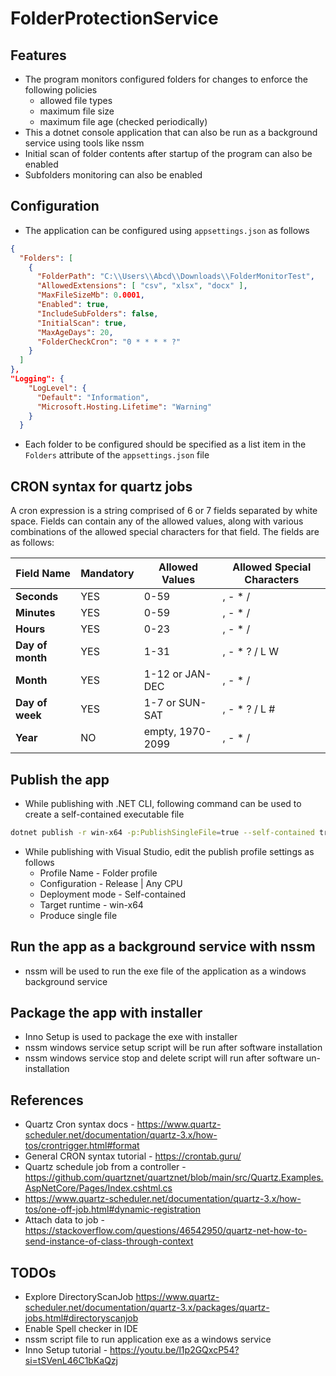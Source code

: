 # FolderProtectionService

## Features
* The program monitors configured folders for changes to enforce the following policies 
	* allowed file types
	* maximum file size
    * maximum file age (checked periodically)
* This a dotnet console application that can also be run as a background service using tools like nssm
* Initial scan of folder contents after startup of the program can also be enabled
* Subfolders monitoring can also be enabled

## Configuration
* The application can be configured using `appsettings.json` as follows
```json
{
  "Folders": [
    {
      "FolderPath": "C:\\Users\\Abcd\\Downloads\\FolderMonitorTest",
      "AllowedExtensions": [ "csv", "xlsx", "docx" ],
      "MaxFileSizeMb": 0.0001,
      "Enabled": true,
      "IncludeSubFolders": false,
      "InitialScan": true,
      "MaxAgeDays": 20,
      "FolderCheckCron": "0 * * * * ?"
    }
  ]
},
"Logging": {
    "LogLevel": {
      "Default": "Information",
      "Microsoft.Hosting.Lifetime": "Warning"
    }
  }
```
* Each folder to be configured should be specified as a list item in the `Folders` attribute of the `appsettings.json` file

## CRON syntax for quartz jobs
A cron expression is a string comprised of 6 or 7 fields separated by white space. 
Fields can contain any of the allowed values, along with various combinations of the allowed special characters for that field. The fields are as follows:

| **Field Name**   | **Mandatory** | **Allowed Values** | **Allowed Special Characters** |
|------------------|---------------|--------------------|--------------------------------|
| **Seconds**      | YES           | 0\-59              | , \- \* /                      |
| **Minutes**      | YES           | 0\-59              | , \- \* /                      |
| **Hours**        | YES           | 0\-23              | , \- \* /                      |
| **Day of month** | YES           | 1\-31              | , \- \* ? / L W                |
| **Month**        | YES           | 1\-12 or JAN\-DEC  | , \- \* /                      |
| **Day of week**  | YES           | 1\-7 or SUN\-SAT   | , \- \* ? / L \#               |
| **Year**         | NO            | empty, 1970\-2099  | , \- \* /                      |


 
## Publish the app
* While publishing with .NET CLI, following command can be used to create a self-contained executable file

```bash
dotnet publish -r win-x64 -p:PublishSingleFile=true --self-contained true
```

* While publishing with Visual Studio, edit the publish profile settings as follows
  * Profile Name - Folder profile
  * Configuration - Release | Any CPU
  * Deployment mode - Self-contained
  * Target runtime - win-x64
  * Produce single file

## Run the app as a background service with nssm
* nssm will be used to run the exe file of the application as a windows background service

## Package the app with installer
* Inno Setup is used to package the exe with installer
* nssm windows service setup script will be run after software installation
* nssm windows service stop and delete script will run after software un-installation

## References
* Quartz Cron syntax docs - https://www.quartz-scheduler.net/documentation/quartz-3.x/how-tos/crontrigger.html#format
* General CRON syntax tutorial - https://crontab.guru/
* Quartz schedule job from a controller - https://github.com/quartznet/quartznet/blob/main/src/Quartz.Examples.AspNetCore/Pages/Index.cshtml.cs
* https://www.quartz-scheduler.net/documentation/quartz-3.x/how-tos/one-off-job.html#dynamic-registration
* Attach data to job - https://stackoverflow.com/questions/46542950/quartz-net-how-to-send-instance-of-class-through-context

## TODOs
* Explore DirectoryScanJob https://www.quartz-scheduler.net/documentation/quartz-3.x/packages/quartz-jobs.html#directoryscanjob
* Enable Spell checker in IDE
* nssm script file to run application exe as a windows service
* Inno Setup tutorial - https://youtu.be/l1p2GQxcP54?si=tSVenL46C1bKaQzj